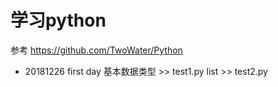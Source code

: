 # 学习python
参考 https://github.com/TwoWater/Python  

- 20181226 first day 
基本数据类型 >> test1.py
list         >> test2.py
